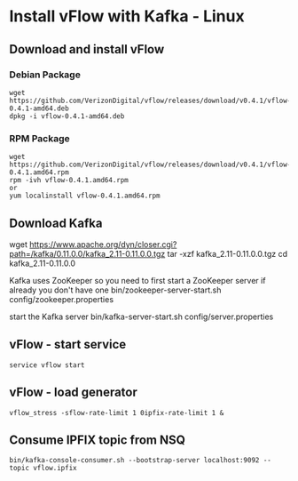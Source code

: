 # Install vFlow with Kafka - Linux

## Download and install vFlow 
### Debian Package
``` 
wget https://github.com/VerizonDigital/vflow/releases/download/v0.4.1/vflow-0.4.1-amd64.deb
dpkg -i vflow-0.4.1-amd64.deb
```
### RPM Package
```
wget https://github.com/VerizonDigital/vflow/releases/download/v0.4.1/vflow-0.4.1.amd64.rpm
rpm -ivh vflow-0.4.1.amd64.rpm 
or
yum localinstall vflow-0.4.1.amd64.rpm
```
## Download Kafka

wget https://www.apache.org/dyn/closer.cgi?path=/kafka/0.11.0.0/kafka_2.11-0.11.0.0.tgz
tar -xzf kafka_2.11-0.11.0.0.tgz
cd kafka_2.11-0.11.0.0

Kafka uses ZooKeeper so you need to first start a ZooKeeper server if already you don't have one
bin/zookeeper-server-start.sh config/zookeeper.properties

start the Kafka server
bin/kafka-server-start.sh config/server.properties

## vFlow - start service
```
service vflow start
```

## vFlow - load generator
```
vflow_stress -sflow-rate-limit 1 0ipfix-rate-limit 1 &
```

## Consume IPFIX topic from NSQ
```
bin/kafka-console-consumer.sh --bootstrap-server localhost:9092 --topic vflow.ipfix
```
